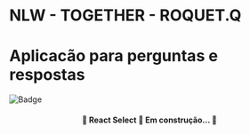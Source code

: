 # NLW - TOGETHER - ROQUET.Q
# Aplicacão para perguntas e respostas
![Badge](https://img.shields.io/badge/NLW-Rocketseat-%237159c1?style=for-the-badge&logo=ghost)
<h4 align="center"> 
	🚧  React Select 🚀 Em construção...  🚧
</h4>

